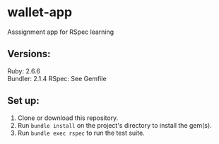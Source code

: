 # wallet-app
Asssignment app for RSpec learning

## Versions:
Ruby: 2.6.6  
Bundler: 2.1.4
RSpec: See Gemfile

## Set up:
1. Clone or download this repository.
2. Run `bundle install` on the project's directory to install the gem(s).
3. Run `bundle exec rspec` to run the test suite.
